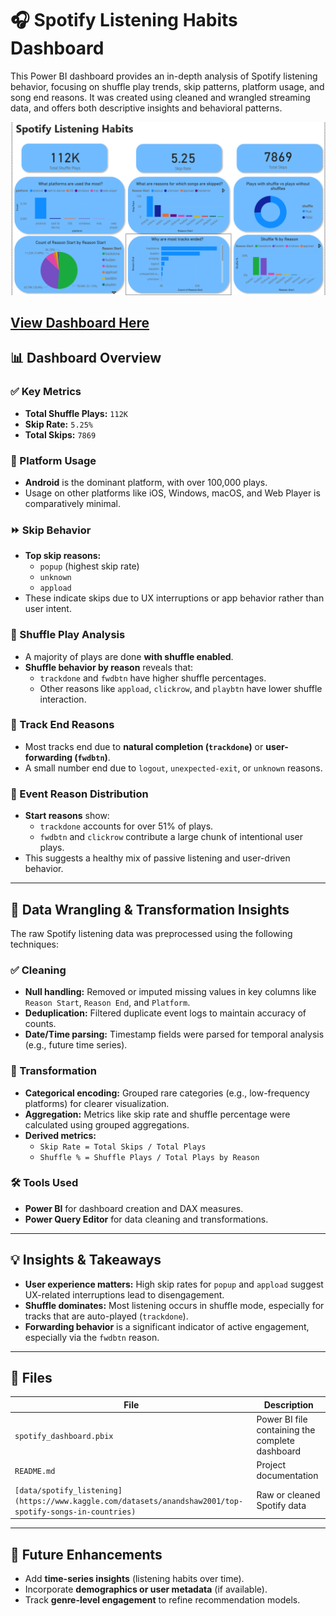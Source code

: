 # 🎧 Spotify Listening Habits Dashboard

This Power BI dashboard provides an in-depth analysis of Spotify listening behavior, focusing on shuffle play trends, skip patterns, platform usage, and song end reasons. It was created using cleaned and wrangled streaming data, and offers both descriptive insights and behavioral patterns.

![Spotify Dashboard](/images/image.PNG)

## [View Dashboard Here](https://gustavus365-my.sharepoint.com/:u:/g/personal/rboahene_gustavus_edu/ESHimeahxyVPpCrBYdSbfV8BUOBSSZpmPlw8V0pQcoaisg?e=zrte54)

## 📊 Dashboard Overview

### ✅ Key Metrics

- **Total Shuffle Plays:** `112K`
- **Skip Rate:** `5.25%`
- **Total Skips:** `7869`

### 📱 Platform Usage

- **Android** is the dominant platform, with over 100,000 plays.
- Usage on other platforms like iOS, Windows, macOS, and Web Player is comparatively minimal.

### ⏩ Skip Behavior

- **Top skip reasons:**
  - `popup` (highest skip rate)
  - `unknown`
  - `appload`
- These indicate skips due to UX interruptions or app behavior rather than user intent.

### 🔄 Shuffle Play Analysis

- A majority of plays are done **with shuffle enabled**.
- **Shuffle behavior by reason** reveals that:
  - `trackdone` and `fwdbtn` have higher shuffle percentages.
  - Other reasons like `appload`, `clickrow`, and `playbtn` have lower shuffle interaction.

### 🛑 Track End Reasons

- Most tracks end due to **natural completion (`trackdone`)** or **user-forwarding (`fwdbtn`)**.
- A small number end due to `logout`, `unexpected-exit`, or `unknown` reasons.

### 🎯 Event Reason Distribution

- **Start reasons** show:
  - `trackdone` accounts for over 51% of plays.
  - `fwdbtn` and `clickrow` contribute a large chunk of intentional user plays.
- This suggests a healthy mix of passive listening and user-driven behavior.

---

## 🧹 Data Wrangling & Transformation Insights

The raw Spotify listening data was preprocessed using the following techniques:

### ✅ Cleaning

- **Null handling:** Removed or imputed missing values in key columns like `Reason Start`, `Reason End`, and `Platform`.
- **Deduplication:** Filtered duplicate event logs to maintain accuracy of counts.
- **Date/Time parsing:** Timestamp fields were parsed for temporal analysis (e.g., future time series).

### 🔄 Transformation

- **Categorical encoding:** Grouped rare categories (e.g., low-frequency platforms) for clearer visualization.
- **Aggregation:** Metrics like skip rate and shuffle percentage were calculated using grouped aggregations.
- **Derived metrics:**
  - `Skip Rate = Total Skips / Total Plays`
  - `Shuffle % = Shuffle Plays / Total Plays by Reason`

### 🛠 Tools Used

- **Power BI** for dashboard creation and DAX measures.
- **Power Query Editor** for data cleaning and transformations.

---

## 💡 Insights & Takeaways

- **User experience matters:** High skip rates for `popup` and `appload` suggest UX-related interruptions lead to disengagement.
- **Shuffle dominates:** Most listening occurs in shuffle mode, especially for tracks that are auto-played (`trackdone`).
- **Forwarding behavior** is a significant indicator of active engagement, especially via the `fwdbtn` reason.

---

## 📁 Files

| File                                                                                                     | Description                                     |
| -------------------------------------------------------------------------------------------------------- | ----------------------------------------------- |
| `spotify_dashboard.pbix`                                                                                 | Power BI file containing the complete dashboard |
| `README.md`                                                                                              | Project documentation                           |
| `[data/spotify_listening](https://www.kaggle.com/datasets/anandshaw2001/top-spotify-songs-in-countries)` | Raw or cleaned Spotify data

---

## 📌 Future Enhancements

- Add **time-series insights** (listening habits over time).
- Incorporate **demographics or user metadata** (if available).
- Track **genre-level engagement** to refine recommendation models.
